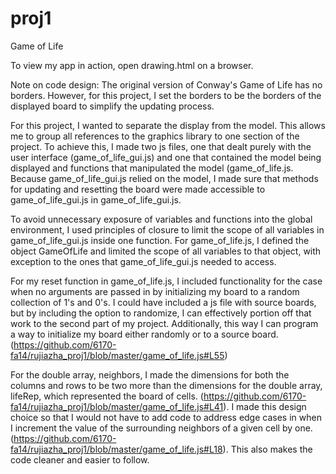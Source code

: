 proj1
=====

Game of Life

To view my app in action, open drawing.html on a browser.

Note on code design: The original version of Conway's Game of Life has no borders. However, for this project, I set the borders to be the borders of the displayed board to simplify the updating process.

For this project, I wanted to separate the display from the model. This allows me to group all references to the graphics library to one section of the project. To achieve this, I made two js files, one that dealt purely with the user interface (game_of_life_gui.js) and one that contained the model being displayed and functions that manipulated the model (game_of_life.js. Because game_of_life_gui.js relied on the model, I made sure that methods for updating and resetting the board were made accessible to game_of_life_gui.js in game_of_life_gui.js. 

To avoid unnecessary exposure of variables and functions into the global environment, I used principles of closure to limit the scope of all variables in game_of_life_gui.js inside one function. For game_of_life.js, I defined the object GameOfLife and limited the scope of all variables to that object, with exception to the ones that game_of_life_gui.js needed to access. 

For my reset function in game_of_life.js, I included functionality for the case when no arguments are passed in by initializing my board to a random collection of 1's and 0's. I could have included a js file with source boards, but by including the option to randomize, I can effectively portion off that work to the second part of my project. Additionally, this way I can program a way to initialize my board either randomly or to a source board. (https://github.com/6170-fa14/rujiazha_proj1/blob/master/game_of_life.js#L55)

For the double array, neighbors, I made the dimensions for both the columns and rows to be two more than the dimensions for the double array, lifeRep, which represented the board of cells. (https://github.com/6170-fa14/rujiazha_proj1/blob/master/game_of_life.js#L41).  I made this design choice so that I would not have to add code to address edge cases in when I increment the value of the surrounding neighbors of a given cell by one. (https://github.com/6170-fa14/rujiazha_proj1/blob/master/game_of_life.js#L18). This also makes the code cleaner and easier to follow. 	